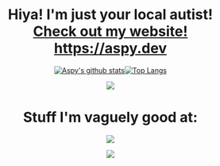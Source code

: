 <center>
  <h1>
    Hiya! I'm just your local autist!
    <br/>
    <a href="https://aspy.dev">
      Check out my website! https://aspy.dev
    </a>
  </h1>

[![Aspy's github stats](https://github-readme-stats.vercel.app/api?username=SomeAspy&count_private=true&include_all_commits=true&show_icons=true&theme=dark&hide_border=true)](https://github.com/anuraghazra/github-readme-stats)[![Top Langs](https://github-readme-stats.vercel.app/api/top-langs/?username=SomeAspy&layout=compact&theme=dark&count_private=true&hide_border=true&langs_count=10)](https://github.com/anuraghazra/github-readme-stats)

<p align="center">
  <a href="https://discord.com/users/516750892372852754">
    <img src="https://lanyard.cnrad.dev/api/516750892372852754"/>
  </a>

  <h1>
    Stuff I'm vaguely good at:
  </h1>

  <a href="https://skillicons.dev">
    <img src="https://skillicons.dev/icons?i=js,html,css,cloudflare,java,linux,md,nginx,nodejs,py,vscode,react,raspberrypi" />
  </a>
</p>

<p align="center">
  <img src="https://user-images.githubusercontent.com/33640860/149058683-8ca11612-6e8d-4a91-8a0f-ae9cf0cf02f6.png">
</p>
</center>
